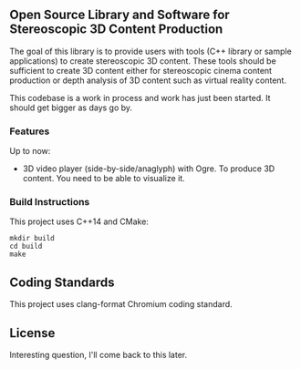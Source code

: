 ## Open Source Library and Software for Stereoscopic 3D Content Production

The goal of this library is to provide users with tools (C++ library or sample applications) to create stereoscopic 3D content.
These tools should be sufficient to create 3D content either for stereoscopic cinema content production or depth analysis of 3D content such as virtual reality content.

This codebase is a work in process and work has just been started. It should get bigger as days go by.

### Features

Up to now: 
* 3D video player (side-by-side/anaglyph) with Ogre. To produce 3D content. You need to be able to visualize it.

### Build Instructions

This project uses C++14 and CMake:

```
mkdir build
cd build
make
```

## Coding Standards

This project uses clang-format Chromium coding standard.

## License

Interesting question, I'll come back to this later.
